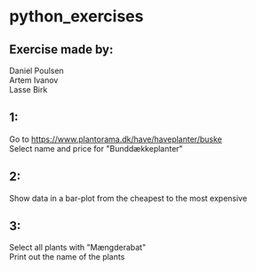 # python_exercises

## Exercise made by:  
Daniel Poulsen  
Artem Ivanov  
Lasse Birk

## 1:  
Go to https://www.plantorama.dk/have/haveplanter/buske  
Select name and price for "Bunddækkeplanter"  
  
## 2:  
Show data in a bar-plot from the cheapest to the most expensive  

## 3:  
Select all plants with "Mængderabat"   
Print out the name of the plants
